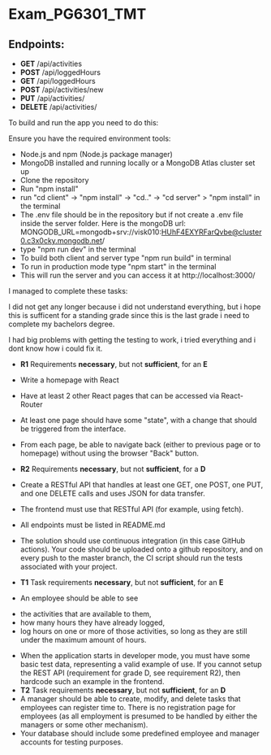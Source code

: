 # Exam_PG6301_TMT

## Endpoints:

- **GET** /api/activities
- **POST** /api/loggedHours
- **GET** /api/loggedHours
- **POST** /api/activities/new
- **PUT** /api/activities/
- **DELETE** /api/activities/

To build and run the app you need to do this:

Ensure you have the required environment tools:

* Node.js and npm (Node.js package manager)
* MongoDB installed and running locally or a MongoDB Atlas cluster set up
* Clone the repository
* Run "npm install"
* run "cd client" -> "npm install" -> "cd.." -> "cd server" > "npm install" in the terminal
* The .env file should be in the repository but if not create a .env file inside the server folder. Here is the mongoDB url: MONGODB_URL=mongodb+srv://visk010:HUhF4EXYRFarQvbe@cluster0.c3x0cky.mongodb.net/
* type "npm run dev" in the terminal
* To build both client and server type "npm run build" in terminal
* To run in production mode type "npm start" in the terminal
* This will run the server and you can access it at http://localhost:3000/

I managed to complete these tasks:

I did not get any longer because i did not understand everything, but i hope this is sufficent for a standing grade since this is the last grade i need to complete my bachelors degree.

I had big problems with getting the testing to work, i tried everything and i dont know how i could fix it.

* **R1** Requirements **necessary**, but not **sufficient**, for an **E**
* Write a homepage with React
* Have at least 2 other React pages that can be accessed via React-Router
* At least one page should have some "state", with a change that should be triggered from
  the interface.
* From each page, be able to navigate back (either to previous page or to homepage)
  without using the browser "Back" button.
* **R2** Requirements **necessary**, but not **sufficient**, for a **D**
* Create a RESTful API that handles at least one GET, one POST, one PUT, and one
  DELETE calls and uses JSON for data transfer.
* The frontend must use that RESTful API (for example, using fetch).
* All endpoints must be listed in README.md
* The solution should use continuous integration (in this case GitHub actions). Your code
  should be uploaded onto a github repository, and on every push to the master branch, the CI
  script should run the tests associated with your project. 

* **T1** Task requirements **necessary**, but not **sufficient**, for an **E**
* An employee should be able to see
- the activities that are available to them,
- how many hours they have already logged,
- log hours on one or more of those activities, so long as they are still under the
  maximum amount of hours.
* When the application starts in developer mode, you must have some basic test data,
  representing a valid example of use. If you cannot setup the REST API (requirement for grade
  D, see requirement R2), then hardcode such an example in the frontend.
* **T2** Task requirements **necessary**, but not **sufficient**, for an **D**
* A manager should be able to create, modify, and delete tasks that employees can register
  time to. There is no registration page for employees (as all employment is presumed to be
  handled by either the managers or some other mechanism).
* Your database should include some predefined employee and manager accounts for
  testing purposes.